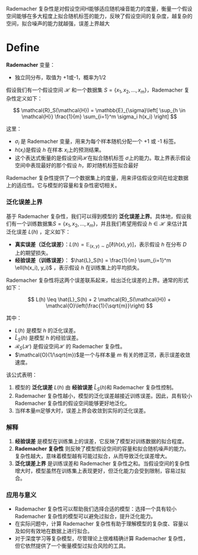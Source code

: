 Rademacher 复杂性是对假设空间H能够适应随机噪音能力的度量，衡量一个假设空间能够在多大程度上拟合随机标签的能力，反映了假设空间的复杂度，越复杂的空间，拟合噪声的能力就越强，误差上界越大

# Define

**Rademacher** 变量：
- 独立同分布，取值为 +1或-1，概率为1/2


假设我们有一个假设空间 $\mathcal{H}$ 和一个数据集 $S = \{x_1, x_2, ..., x_m\}$，Rademacher 复杂性定义如下：

$$
\mathcal{R}_S(\mathcal{H}) = \mathbb{E}_{\sigma}\left[ \sup_{h \in \mathcal{H}} \frac{1}{m} \sum_{i=1}^m \sigma_i h(x_i) \right]
$$

这里：
- $\sigma_i$ 是 Rademacher 变量，用来为每个样本随机分配一个 +1 或 -1 标签。
- $h(x_i)$是假设 $h$ 在样本 $x_i$上的预测结果。
- 这个表达式衡量的是假设空间$\mathcal{H}$在拟合随机标签 $\sigma$上的能力。取上界表示假设空间中表现最好的那个假设 $h$，即对随机标签拟合最好

Rademacher 复杂性提供了一个数据集上的度量，用来评估假设空间在给定数据上的适应性。它与模型的容量和复杂性密切相关。

### 泛化误差上界

基于 Rademacher 复杂性，我们可以得到模型的 **泛化误差上界**。具体地，假设我们有一个训练数据集$S = \{x_1, x_2, ..., x_m\}$，并且我们希望用假设 $h \in \mathcal{H}$ 来估计其泛化误差 $L(h)$ ，定义如下：
- **真实误差（泛化误差）**：$L(h) = \mathbb{E}_{(x, y) \sim D}[\ell(h(x), y)]$，表示假设 $h$ 在分布 $D$ 上的期望损失。
- **经验误差（训练误差）**： $\hat{L}_S(h) = \frac{1}{m} \sum_{i=1}^m \ell(h(x_i), y_i)$ ，表示假设 $h$ 在训练集上的平均损失。

Rademacher 复杂性将这两个误差联系起来，给出泛化误差的上界。通常的形式如下：

$$
L(h) \leq \hat{L}_S(h) + 2 \mathcal{R}_S(\mathcal{H}) + \mathcal{O}\left(\frac{1}{\sqrt{m}}\right)
$$

其中：
- $L(h)$ 是模型 $h$ 的泛化误差。
- $\hat{L}_S(h)$ 是模型 $h$ 的经验误差。
- $\mathcal{R}_S(\mathcal{H})$ 是假设空间$\mathcal{H}$ 的 Rademacher 复杂性。
- $\mathcal{O}(1/\sqrt{m})$是一个与样本量 $m$ 有关的修正项，表示误差收敛速度。

该公式表明：
1. 模型的 **泛化误差** $L(h)$ 由 **经验误差** $\hat{L}_S(h)$和 Rademacher 复杂性控制。
2. Rademacher 复杂性越小，模型的泛化误差越接近训练误差。因此，具有较小 Rademacher 复杂性的假设空间能够更好地泛化。
3. 当样本量$m$足够大时，误差上界会收敛到实际的泛化误差。

### 解释

1. **经验误差** 是模型在训练集上的误差，它反映了模型对训练数据的拟合程度。
2. **Rademacher 复杂性** 则反映了模型假设空间的容量和拟合随机噪声的能力。复杂性越大，意味着模型越有可能过拟合，从而导致泛化误差增大。
3. **泛化误差上界** 是训练误差和 Rademacher 复杂性之和。当假设空间的复杂性增大时，模型虽然在训练集上表现更好，但泛化能力会受到限制，容易过拟合。

### 应用与意义

- Rademacher 复杂性可以帮助我们选择合适的模型：选择一个具有较小 Rademacher 复杂性的模型可以避免过拟合，提升泛化能力。
- 在实际问题中，计算 Rademacher 复杂性有助于理解模型的复杂度、容量以及如何有效地在数据上进行拟合。
- 对于深度学习等复杂模型，尽管理论上很难精确计算 Rademacher 复杂性，但它依然提供了一个衡量模型过拟合风险的工具。